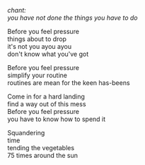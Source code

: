

*chant:*  
*you have not done the things you have to do*


Before you feel pressure  
things about to drop  
it's not you ayou ayou  
don't know what you've got  

Before you feel pressure  
simplify your routine  
routines are mean for the keen has-beens  


Come in for a hard landing  
find a way out of this mess  
Before you feel pressure  
you have to know how to spend it  

Squandering  
time  
tending the vegetables  
75 times around the sun  

